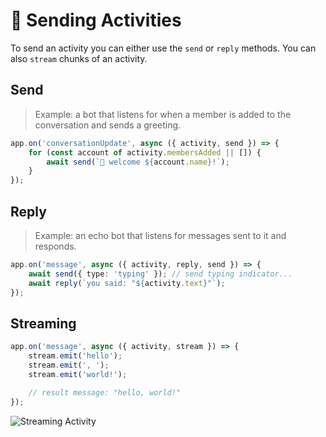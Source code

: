 # 💬 Sending Activities

To send an activity you can either use the `send` or `reply` methods.
You can also `stream` chunks of an activity.

## Send

> Example: a bot that listens for when a member is added to the conversation and sends a greeting.

```typescript
app.on('conversationUpdate', async ({ activity, send }) => {
    for (const account of activity.membersAdded || []) {
        await send(`👋 welcome ${account.name}!`);
    }
});
```

## Reply

> Example: an echo bot that listens for messages sent to it and responds.

```typescript
app.on('message', async ({ activity, reply, send }) => {
    await send({ type: 'typing' }); // send typing indicator...
    await reply(`you said: "${activity.text}"`);
});
```

## Streaming

```typescript
app.on('message', async ({ activity, stream }) => {
    stream.emit('hello');
    stream.emit(', ');
    stream.emit('world!');

    // result message: "hello, world!"
});
```

![Streaming Activity](https://github.com/microsoft/spark.js/blob/main/assets/screenshots/streaming.gif?raw=true)
